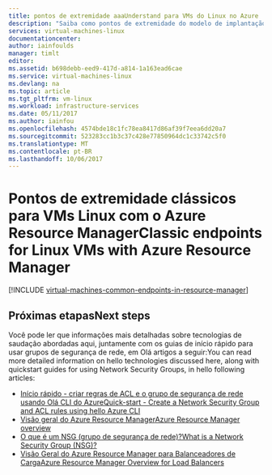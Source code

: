 ```yaml
---
title: pontos de extremidade aaaUnderstand para VMs do Linux no Azure | Microsoft Docs
description: "Saiba como pontos de extremidade do modelo de implantação clássico Olá agora são implementados no Gerenciador de recursos usando as regras de ACL e grupos de segurança de rede"
services: virtual-machines-linux
documentationcenter: 
author: iainfoulds
manager: timlt
editor: 
ms.assetid: b698debb-eed9-417d-a814-1a163ead6cae
ms.service: virtual-machines-linux
ms.devlang: na
ms.topic: article
ms.tgt_pltfrm: vm-linux
ms.workload: infrastructure-services
ms.date: 05/11/2017
ms.author: iainfou
ms.openlocfilehash: 4574bde18c1fc78ea8417d86af39f7eea6dd20a7
ms.sourcegitcommit: 523283cc1b3c37c428e77850964dc1c33742c5f0
ms.translationtype: MT
ms.contentlocale: pt-BR
ms.lasthandoff: 10/06/2017
---
```

# <a name="classic-endpoints-for-linux-vms-with-azure-resource-manager"></a><span data-ttu-id="6b17a-103">Pontos de extremidade clássicos para VMs Linux com o Azure Resource Manager</span><span class="sxs-lookup"><span data-stu-id="6b17a-103">Classic endpoints for Linux VMs with Azure Resource Manager</span></span>
[!INCLUDE [virtual-machines-common-endpoints-in-resource-manager](../../../includes/virtual-machines-common-endpoints-in-resource-manager.md)]

## <a name="next-steps"></a><span data-ttu-id="6b17a-104">Próximas etapas</span><span class="sxs-lookup"><span data-stu-id="6b17a-104">Next steps</span></span>
<span data-ttu-id="6b17a-105">Você pode ler que informações mais detalhadas sobre tecnologias de saudação abordadas aqui, juntamente com os guias de início rápido para usar grupos de segurança de rede, em Olá artigos a seguir:</span><span class="sxs-lookup"><span data-stu-id="6b17a-105">You can read more detailed information on hello technologies discussed here, along with quickstart guides for using Network Security Groups, in hello following articles:</span></span>

* [<span data-ttu-id="6b17a-106">Início rápido - criar regras de ACL e o grupo de segurança de rede usando Olá CLI do Azure</span><span class="sxs-lookup"><span data-stu-id="6b17a-106">Quick-start - Create a Network Security Group and ACL rules using hello Azure CLI</span></span>](nsg-quickstart.md)  
* [<span data-ttu-id="6b17a-107">Visão geral do Azure Resource Manager</span><span class="sxs-lookup"><span data-stu-id="6b17a-107">Azure Resource Manager overview</span></span>](../../azure-resource-manager/resource-group-overview.md)  
* [<span data-ttu-id="6b17a-108">O que é um NSG (grupo de segurança de rede)?</span><span class="sxs-lookup"><span data-stu-id="6b17a-108">What is a Network Security Group (NSG)?</span></span>](../../virtual-network/virtual-networks-nsg.md)  
* [<span data-ttu-id="6b17a-109">Visão Geral do Azure Resource Manager para Balanceadores de Carga</span><span class="sxs-lookup"><span data-stu-id="6b17a-109">Azure Resource Manager Overview for Load Balancers</span></span>](../../load-balancer/load-balancer-arm.md) 

